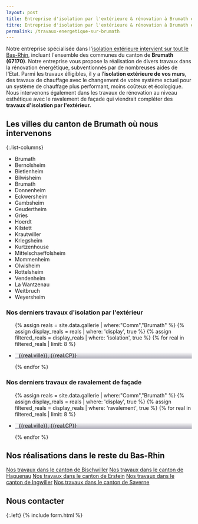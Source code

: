 ```yaml
---
layout: post
title: Entreprise d'isolation par l'extérieure & rénovation à Brumath et aux alentours
titre: Entreprise d'isolation par l'extérieure & rénovation à Brumath et aux alentours
permalink: /travaux-energetique-sur-brumath
---
```

Notre entreprise spécialisée dans l'[isolation extérieure intervient sur tout le Bas-Rhin](/isolation-extérieure/), incluant l'ensemble des communes du canton de <strong>Brumath (67170)</strong>. 
Notre entreprise vous propose la réalisation de divers travaux dans la rénovation énergétique, subventionnés par de nombreuses aides de l'Etat.
Parmi les travaux élligibles, il y a l'<strong>isolation extérieure de vos murs</strong>, des travaux de chauffage avec le changement de votre système actuel pour un système de chauffage plus performant, moins coûteux et écologique. Nous intervenons également dans les travaux de rénovation au niveau esthétique avec le ravalement de façade qui viendrait compléter des <strong>travaux d'isolation par l'extérieur.</strong>

## Les villes du canton de Brumath où nous intervenons

{:.list-columns}
- Brumath
- Bernolsheim
- Bietlenheim
- Bilwisheim
- Brumath
- Donnenheim
- Eckwersheim
- Gambsheim
- Geudertheim
- Gries
- Hoerdt
- Kilstett
- Krautwiller
- Kriegsheim
- Kurtzenhouse
- Mittelschaeffolsheim
- Mommenheim
- Olwisheim
- Rottelsheim
- Vendenheim
- La Wantzenau
- Weitbruch
- Weyersheim


### Nos derniers travaux d'isolation par l'extérieur
  <ul class="grid four">
  	{% assign reals = site.data.gallerie | where:"Comm","Brumath" %}
    {% assign display_reals = reals | where: 'display', true %}
    {% assign filtered_reals = display_reals | where: 'isolation', true %}
    {% for real in filtered_reals | limit: 8 %}
      <li class="item-grid realisation" onclick="closebox()" style="background-image: linear-gradient(0deg, rgba(2,0,36,0.3197872899159664) 0%, rgba(255,255,255,0) 100%),url(../assets/images/realisations/{{real.img}});" data-image="{{real.img}}" data-ville="{{real.ville}}" data-cp="{{real.CP}}">
        <img src="../assets/images/realisations/{{real.img}}" alt="travaux de rénovation de façade à {{real.ville}}" style="display: none;">
        <p><img src="../assets/images/icones/map-marker.png" width="10">{{real.ville}}, {{real.CP}}</p>
      </li>
    {% endfor %}
  </ul>

### Nos derniers travaux de ravalement de façade
  <ul class="grid four">
  	{% assign reals = site.data.gallerie | where:"Comm","Brumath" %}
    {% assign display_reals = reals | where: 'display', true %}
    {% assign filtered_reals = display_reals | where: 'ravalement', true %}
    {% for real in filtered_reals | limit: 8 %}
      <li class="item-grid realisation" onclick="closebox()" style="background-image: linear-gradient(0deg, rgba(2,0,36,0.3197872899159664) 0%, rgba(255,255,255,0) 100%),url(../assets/images/realisations/{{real.img}});" data-image="{{real.img}}" data-ville="{{real.ville}}" data-cp="{{real.CP}}">
        <img src="../assets/images/realisations/{{real.img}}" alt="travaux de rénovation de façade à {{real.ville}}" style="display: none;">
        <p><img src="../assets/images/icones/map-marker.png" width="10">{{real.ville}}, {{real.CP}}</p>
      </li>
    {% endfor %}
  </ul>

## Nos réalisations dans le reste du Bas-Rhin
[Nos travaux dans le canton de Bischwiller](/travaux-energetique-sur-bischwiller)
[Nos travaux dans le canton de Haguenau](/travaux-energetique-sur-haguenau)
[Nos travaux dans le canton de Erstein](/travaux-energetique-sur-erstein)
[Nos travaux dans le canton de Ingwiller](/travaux-energetique-sur-ingwiller)
[Nos travaux dans le canton de Saverne](/travaux-energetique-sur-saverne)
## Nous contacter
{:.left}
{% include form.html %}